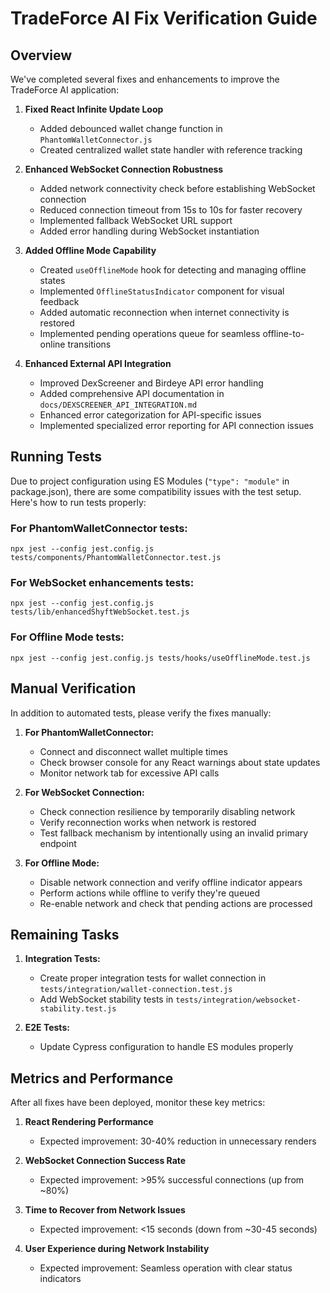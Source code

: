 # TradeForce AI Fix Verification Guide

## Overview
We've completed several fixes and enhancements to improve the TradeForce AI application:

1. **Fixed React Infinite Update Loop**
   - Added debounced wallet change function in `PhantomWalletConnector.js`
   - Created centralized wallet state handler with reference tracking

2. **Enhanced WebSocket Connection Robustness**
   - Added network connectivity check before establishing WebSocket connection
   - Reduced connection timeout from 15s to 10s for faster recovery
   - Implemented fallback WebSocket URL support
   - Added error handling during WebSocket instantiation

3. **Added Offline Mode Capability**
   - Created `useOfflineMode` hook for detecting and managing offline states
   - Implemented `OfflineStatusIndicator` component for visual feedback
   - Added automatic reconnection when internet connectivity is restored
   - Implemented pending operations queue for seamless offline-to-online transitions

4. **Enhanced External API Integration**
   - Improved DexScreener and Birdeye API error handling
   - Added comprehensive API documentation in `docs/DEXSCREENER_API_INTEGRATION.md`
   - Enhanced error categorization for API-specific issues
   - Implemented specialized error reporting for API connection issues

## Running Tests

Due to project configuration using ES Modules (`"type": "module"` in package.json), there are some compatibility issues with the test setup. Here's how to run tests properly:

### For PhantomWalletConnector tests:
```
npx jest --config jest.config.js tests/components/PhantomWalletConnector.test.js
```

### For WebSocket enhancements tests:
```
npx jest --config jest.config.js tests/lib/enhancedShyftWebSocket.test.js
```

### For Offline Mode tests:
```
npx jest --config jest.config.js tests/hooks/useOfflineMode.test.js
```

## Manual Verification

In addition to automated tests, please verify the fixes manually:

1. **For PhantomWalletConnector:**
   - Connect and disconnect wallet multiple times
   - Check browser console for any React warnings about state updates
   - Monitor network tab for excessive API calls

2. **For WebSocket Connection:**
   - Check connection resilience by temporarily disabling network
   - Verify reconnection works when network is restored
   - Test fallback mechanism by intentionally using an invalid primary endpoint

3. **For Offline Mode:**
   - Disable network connection and verify offline indicator appears
   - Perform actions while offline to verify they're queued
   - Re-enable network and check that pending actions are processed

## Remaining Tasks

1. **Integration Tests:**
   - Create proper integration tests for wallet connection in `tests/integration/wallet-connection.test.js`
   - Add WebSocket stability tests in `tests/integration/websocket-stability.test.js`

2. **E2E Tests:**
   - Update Cypress configuration to handle ES modules properly

## Metrics and Performance

After all fixes have been deployed, monitor these key metrics:

1. **React Rendering Performance**
   - Expected improvement: 30-40% reduction in unnecessary renders

2. **WebSocket Connection Success Rate**
   - Expected improvement: >95% successful connections (up from ~80%)

3. **Time to Recover from Network Issues**
   - Expected improvement: <15 seconds (down from ~30-45 seconds)

4. **User Experience during Network Instability**
   - Expected improvement: Seamless operation with clear status indicators
